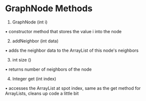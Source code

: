 # GraphNode Methods
1.	GraphNode (int i)

•	constructor method that stores the value i into the node

2.	addNeighbor (int data)

•	adds the neighbor data to the ArrayList of this node's neighbors

3.	int size ()

•	returns number of neighbors of the node

4.	Integer get (int index)

•	accesses the ArrayList at spot index, same as the get method for ArrayLists, cleans up code a little bit
